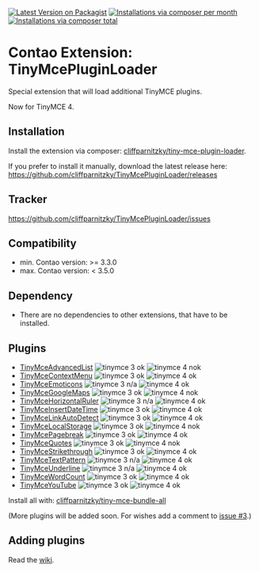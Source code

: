 [![Latest Version on Packagist](http://img.shields.io/packagist/v/cliffparnitzky/tiny-mce-plugin-loader.svg?style=flat)](https://packagist.org/packages/cliffparnitzky/tiny-mce-plugin-loader)
[![Installations via composer per month](http://img.shields.io/packagist/dm/cliffparnitzky/tiny-mce-plugin-loader.svg?style=flat)](https://packagist.org/packages/cliffparnitzky/tiny-mce-plugin-loader)
[![Installations via composer total](http://img.shields.io/packagist/dt/cliffparnitzky/tiny-mce-plugin-loader.svg?style=flat)](https://packagist.org/packages/cliffparnitzky/tiny-mce-plugin-loader)

Contao Extension: TinyMcePluginLoader
=====================================

Special extension that will load additional TinyMCE plugins.

Now for TinyMCE 4.


Installation
------------

Install the extension via composer: [cliffparnitzky/tiny-mce-plugin-loader](https://packagist.org/packages/cliffparnitzky/tiny-mce-plugin-loader).

If you prefer to install it manually, download the latest release here: https://github.com/cliffparnitzky/TinyMcePluginLoader/releases



Tracker
-------

https://github.com/cliffparnitzky/TinyMcePluginLoader/issues


Compatibility
-------------

- min. Contao version: >= 3.3.0
- max. Contao version: <  3.5.0


Dependency
----------

- There are no dependencies to other extensions, that have to be installed.


Plugins
-------

- [TinyMceAdvancedList](https://github.com/cliffparnitzky/TinyMceAdvancedList) ![tinymce 3 ok](http://img.shields.io/badge/tinymce%203-ok-green.svg?style=flat) ![tinymce 4 nok](http://img.shields.io/badge/tinymce%204-ok-green.svg?style=flat)
- [TinyMceContextMenu](https://github.com/cliffparnitzky/TinyMceContextMenu) ![tinymce 3 ok](http://img.shields.io/badge/tinymce%203-ok-green.svg?style=flat) ![tinymce 4 ok](http://img.shields.io/badge/tinymce%204-ok-green.svg?style=flat)
- [TinyMceEmoticons](https://github.com/cliffparnitzky/TinyMceEmoticons) ![tinymce 3 n/a](http://img.shields.io/badge/tinymce%203-n/a-lightgrey.svg?style=flat) ![tinymce 4 ok](http://img.shields.io/badge/tinymce%204-ok-green.svg?style=flat) 
- [TinyMceGoogleMaps](https://github.com/cliffparnitzky/TinyMceGoogleMaps) ![tinymce 3 ok](http://img.shields.io/badge/tinymce%203-ok-green.svg?style=flat) ![tinymce 4 nok](http://img.shields.io/badge/tinymce%204-nok-red.svg?style=flat)
- [TinyMceHorizontalRuler](https://github.com/cliffparnitzky/TinyMceHorizontalRuler) ![tinymce 3 n/a](http://img.shields.io/badge/tinymce%203-n/a-lightgrey.svg?style=flat) ![tinymce 4 ok](http://img.shields.io/badge/tinymce%204-ok-green.svg?style=flat) 
- [TinyMceInsertDateTime](https://github.com/cliffparnitzky/TinyMceInsertDateTime) ![tinymce 3 ok](http://img.shields.io/badge/tinymce%203-ok-green.svg?style=flat) ![tinymce 4 ok](http://img.shields.io/badge/tinymce%204-ok-green.svg?style=flat)
- [TinyMceLinkAutoDetect](https://github.com/cliffparnitzky/TinyMceLinkAutoDetect) ![tinymce 3 ok](http://img.shields.io/badge/tinymce%203-ok-green.svg?style=flat) ![tinymce 4 ok](http://img.shields.io/badge/tinymce%204-ok-green.svg?style=flat)
- [TinyMceLocalStorage](https://github.com/cliffparnitzky/TinyMceLocalStorage) ![tinymce 3 ok](http://img.shields.io/badge/tinymce%203-ok-green.svg?style=flat) ![tinymce 4 nok](http://img.shields.io/badge/tinymce%204-nok-red.svg?style=flat)
- [TinyMcePagebreak](https://github.com/cliffparnitzky/TinyMcePagebreak) ![tinymce 3 ok](http://img.shields.io/badge/tinymce%203-ok-green.svg?style=flat) ![tinymce 4 ok](http://img.shields.io/badge/tinymce%204-ok-green.svg?style=flat)
- [TinyMceQuotes](https://github.com/cliffparnitzky/TinyMceQuotes) ![tinymce 3 ok](http://img.shields.io/badge/tinymce%203-ok-green.svg?style=flat) ![tinymce 4 nok](http://img.shields.io/badge/tinymce%204-nok-red.svg?style=flat)
- [TinyMceStrikethrough](https://github.com/cliffparnitzky/TinyMceStrikethrough) ![tinymce 3 ok](http://img.shields.io/badge/tinymce%203-ok-green.svg?style=flat) ![tinymce 4 ok](http://img.shields.io/badge/tinymce%204-ok-green.svg?style=flat)
- [TinyMceTextPattern](https://github.com/cliffparnitzky/TinyMceTextPattern) ![tinymce 3 n/a](http://img.shields.io/badge/tinymce%203-n/a-lightgrey.svg?style=flat) ![tinymce 4 ok](http://img.shields.io/badge/tinymce%204-ok-green.svg?style=flat)
- [TinyMceUnderline](https://github.com/cliffparnitzky/TinyMceUnderline) ![tinymce 3 n/a](http://img.shields.io/badge/tinymce%203-n/a-lightgrey.svg?style=flat) ![tinymce 4 ok](http://img.shields.io/badge/tinymce%204-ok-green.svg?style=flat)
- [TinyMceWordCount](https://github.com/cliffparnitzky/TinyMceWordCount) ![tinymce 3 ok](http://img.shields.io/badge/tinymce%203-ok-green.svg?style=flat) ![tinymce 4 ok](http://img.shields.io/badge/tinymce%204-ok-green.svg?style=flat)
- [TinyMceYouTube](https://github.com/cliffparnitzky/TinyMceYouTube) ![tinymce 3 ok](http://img.shields.io/badge/tinymce%203-ok-green.svg?style=flat) ![tinymce 4 ok](http://img.shields.io/badge/tinymce%204-ok-green.svg?style=flat)

Install all with: [cliffparnitzky/tiny-mce-bundle-all](https://packagist.org/packages/cliffparnitzky/tiny-mce-bundle-all)

(More plugins will be added soon. For wishes add a comment to [issue #3](https://github.com/cliffparnitzky/TinyMcePluginLoader/issues/3).)

Adding plugins
--------------

Read the [wiki](https://github.com/cliffparnitzky/TinyMcePluginLoader/wiki/Creating-a-new-plugin).